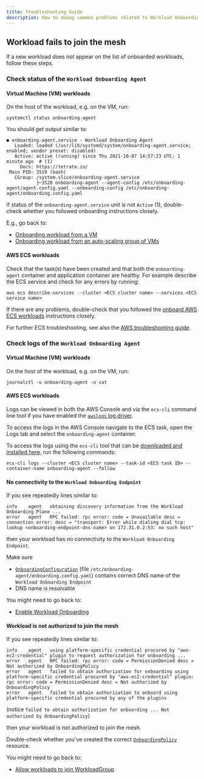 ```yaml
---
title: Troubleshooting Guide
description: How to debug common problems related to Workload Onboarding
---
```


## Workload fails to join the mesh

If a new workload does not appear on the list of onboarded workloads, follow these steps.

### Check status of the `Workload Onboarding Agent`

#### Virtual Machine (VM) workloads

On the host of the workload, e.g. on the VM, run:

```bash{promptUser: "alice"}
systemctl status onboarding-agent
```

You should get output similar to:

```bash{promptUser: "alice"}
● onboarding-agent.service - Workload Onboarding Agent
   Loaded: loaded (/usr/lib/systemd/system/onboarding-agent.service; enabled; vendor preset: disabled)
   Active: active (running) since Thu 2021-10-07 14:57:23 UTC; 1 minute ago  # (1)
     Docs: https://tetrate.io/
 Main PID: 3519 (bash)
   CGroup: /system.slice/onboarding-agent.service
           ├─3520 onboarding-agent --agent-config /etc/onboarding-agent/agent.config.yaml --onboarding-config /etc/onboarding-agent/onboarding.config.yaml
```

If status of the `onboarding-agent.service` unit is not `Active` (1),
double-check whether you followed onboarding instructions closely.

E.g., go back to:
* [Onboarding workload from a VM](./onboarding#onboarding-a-vm)
* [Onboarding workload from an auto-scaling group of VMs](./onboarding#onboarding-workloads-from-auto-scaling-group-of-vms)

#### AWS ECS workloads

Check that the task(s) have been created and that both the `onboarding-agent`
container and application container are healthy. For example describe the ECS
service and check for any errors by running:

```bash{promptUser: "alice"}
aws ecs describe-services --cluster <ECS cluster name> --services <ECS service name>
```

If there are any problems, double-check that you followed the
[onboard AWS ECS workloads](ecs-workloads) instructions closely.

For further ECS troubleshooting, see also the
[AWS troubleshooting guide](https://docs.aws.amazon.com/AmazonECS/latest/developerguide/troubleshooting.html).

### Check logs of the `Workload Onboarding Agent`

#### Virtual Machine (VM) workloads

On the host of the workload, e.g. on the VM, run:

```bash{promptUser: "alice"}
journalctl -u onboarding-agent -o cat
```

#### AWS ECS workloads

Logs can be viewed in both the AWS Console and via the `ecs-cli` command line
tool if you have enabled the
[`awslogs` log driver](https://docs.aws.amazon.com/AmazonECS/latest/developerguide/using_awslogs.html).

To access the logs in the AWS Console navigate to the ECS task, open the Logs
tab and select the `onboarding-agent` container.

To access the logs using the `ecs-cli` tool that can be
[downloaded and installed here](https://docs.aws.amazon.com/AmazonECS/latest/developerguide/ECS_CLI_installation.html),
run the following commands:

```bash{promptUser: "alice"}
ecs-cli logs --cluster <ECS cluster name> --task-id <ECS task ID> --container-name onboarding-agent --follow
```

#### No connectivity to the `Workload Onboarding Endpoint`

If you see repeatedly lines similar to:

```text
info    agent   obtaining discovery information from the Workload Onboarding Plane ...
error   agent   RPC failed: rpc error: code = Unavailable desc = connection error: desc = "transport: Error while dialing dial tcp: lookup <onboarding-endpoint-dns-name> on 172.31.0.2:53: no such host"
```

then your workload has no connectivity to the `Workload Onboarding Endpoint`.

Make sure
* [`OnboardingConfiguration`](../../../refs/onboarding/config/agent/v1alpha1/onboarding_configuration) (file `/etc/onboarding-agent/onboarding.config.yaml`)
  contains correct DNS name of the `Workload Onboarding Endpoint`
* DNS name is resolvable

You might need to go back to:
* [Enable Workload Onboarding](./setup#enable-workload-onboarding)

#### Workload is not authorized to join the mesh

If you see repeatedly lines similar to:

```text
info    agent   using platform-specific credential procured by "aws-ec2-credential" plugin to request authorization for onboarding ...
error   agent   RPC failed: rpc error: code = PermissionDenied desc = Not authorized by OnboardingPolicy
error   agent   failed to obtain authorization for onboarding using platform-specific credential procured by "aws-ec2-credential" plugin: rpc error: code = PermissionDenied desc = Not authorized by OnboardingPolicy
error   agent   failed to obtain authorization to onboard using platform-specific credential procured by any of the plugins
```

(notice `failed to obtain authorization for onboarding ... Not authorized by OnboardingPolicy`)

then your workload is not authorized to join the mesh.

Double-check whether you've created the correct [`OnboardingPolicy`](../../../refs/onboarding/config/authorization/v1alpha1/policy) resource.

You might need to go back to:
* [Allow workloads to join WorkloadGroup](./setup#allow-workloads-to-join-workloadgroup)
